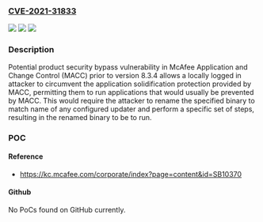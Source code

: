 ### [CVE-2021-31833](https://cve.mitre.org/cgi-bin/cvename.cgi?name=CVE-2021-31833)
![](https://img.shields.io/static/v1?label=Product&message=McAfee%20Application%20and%20Change%20Control%20(MACC)&color=blue)
![](https://img.shields.io/static/v1?label=Version&message=unspecified%20&color=brightgreen)
![](https://img.shields.io/static/v1?label=Vulnerability&message=CWE-269%20%E2%80%93%20Improper%20Privilege%20Management%09&color=brightgreen)

### Description

Potential product security bypass vulnerability in McAfee Application and Change Control (MACC) prior to version 8.3.4 allows a locally logged in attacker to circumvent the application solidification protection provided by MACC, permitting them to run applications that would usually be prevented by MACC. This would require the attacker to rename the specified binary to match name of any configured updater and perform a specific set of steps, resulting in the renamed binary to be to run.

### POC

#### Reference
- https://kc.mcafee.com/corporate/index?page=content&id=SB10370

#### Github
No PoCs found on GitHub currently.

